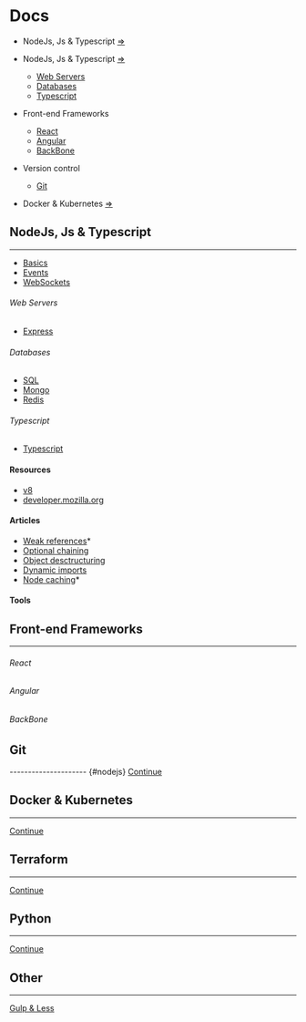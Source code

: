 # Docs

- NodeJs, Js & Typescript [=>](#nodejs2)
- NodeJs, Js & Typescript [=>](#nodejs)
  - [Web Servers](#web-servers)
  - [Databases](#Databases)
  - [Typescript](#Typescript)

- Front-end Frameworks
  - [React](#React)
  - [Angular](#Angular)
  - [BackBone](#BackBone)

- Version control
  - [Git](#Git)

- Docker & Kubernetes [=>](#docker-amp-kubernetes)



## NodeJs, Js & Typescript
--------------------------------------------------
- [Basics](/NodeJs/Basics/)
- [Events](/NodeJs/Events/)
- [WebSockets](/NodeJs/WebSockets/)

###### Web Servers
- [Express](/NodeJs/Express/)

###### Databases
- [SQL](/NodeJs/SQL/)
- [Mongo](/NodeJs/Mongo/)
- [Redis](/NodeJs/Redis/)

###### Typescript
- [Typescript](/NodeJs/Typescript)


#### Resources
- [v8](https://v8.dev)
- [developer.mozilla.org](https://developer.mozilla.org/en-US/docs/Web/JavaScript)

#### Articles
- [Weak references](https://v8.dev/features/weak-references)*
- [Optional chaining](https://v8.dev/features/optional-chaining)
- [Object desctructuring](https://v8.dev/features/object-rest-spread)
- [Dynamic imports](https://v8.dev/features/dynamic-import)
- [Node caching](https://medium.com/@danielsternlicht/caching-like-a-boss-in-nodejs-9bccbbc71b9b)*

#### Tools

## Front-end Frameworks
----------------------------------------------------------------------------------------
###### React
###### Angular
###### BackBone


## Git
--------------------- {#nodejs}
[Continue](/git/)


## Docker & Kubernetes
---------------------
[Continue](/)


## Terraform
---------------------
[Continue](/)

## Python
---------------------
[Continue](/git/)


## Other
---------------------
[Gulp & Less](/gulp-less/)
